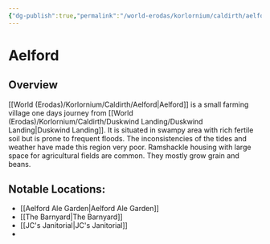 ```yaml
---
{"dg-publish":true,"permalink":"/world-erodas/korlornium/caldirth/aelford/","created":"2025-05-15T20:30:35.328-07:00"}
---
```


# Aelford

## Overview
[[World (Erodas)/Korlornium/Caldirth/Aelford\|Aelford]] is a small farming village one days journey from [[World (Erodas)/Korlornium/Caldirth/Duskwind Landing/Duskwind Landing\|Duskwind Landing]]. It is situated in swampy area with rich fertile soil but is prone to frequent floods. The inconsistencies of the tides and weather have made this region very poor. Ramshackle housing with large space for agricultural fields are common. They mostly grow grain and beans.

## Notable Locations:
- [[Aelford Ale Garden\|Aelford Ale Garden]]
- [[The Barnyard\|The Barnyard]]
- [[JC's Janitorial\|JC's Janitorial]]
- 